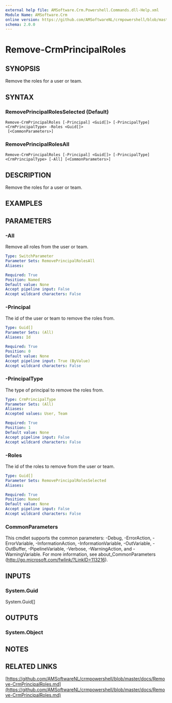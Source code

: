 ```yaml
---
external help file: AMSoftware.Crm.Powershell.Commands.dll-Help.xml
Module Name: AMSoftware.Crm
online version: https://github.com/AMSoftwareNL/crmpowershell/blob/master/docs/Remove-CrmPrincipalRoles.md
schema: 2.0.0
---
```


# Remove-CrmPrincipalRoles

## SYNOPSIS
Remove the roles for a user or team.

## SYNTAX

### RemovePrincipalRolesSelected (Default)
```
Remove-CrmPrincipalRoles [-Principal] <Guid[]> [-PrincipalType] <CrmPrincipalType> -Roles <Guid[]>
 [<CommonParameters>]
```

### RemovePrincipalRolesAll
```
Remove-CrmPrincipalRoles [-Principal] <Guid[]> [-PrincipalType] <CrmPrincipalType> [-All] [<CommonParameters>]
```

## DESCRIPTION
Remove the roles for a user or team.

## EXAMPLES

## PARAMETERS

### -All
Remove all roles from the user or team.

```yaml
Type: SwitchParameter
Parameter Sets: RemovePrincipalRolesAll
Aliases:

Required: True
Position: Named
Default value: None
Accept pipeline input: False
Accept wildcard characters: False
```

### -Principal
The id of the user or team to remove the roles from.

```yaml
Type: Guid[]
Parameter Sets: (All)
Aliases: Id

Required: True
Position: 0
Default value: None
Accept pipeline input: True (ByValue)
Accept wildcard characters: False
```

### -PrincipalType
The type of principal to remove the roles from.

```yaml
Type: CrmPrincipalType
Parameter Sets: (All)
Aliases:
Accepted values: User, Team

Required: True
Position: 1
Default value: None
Accept pipeline input: False
Accept wildcard characters: False
```

### -Roles
The id of the roles to remove from the user or team.

```yaml
Type: Guid[]
Parameter Sets: RemovePrincipalRolesSelected
Aliases:

Required: True
Position: Named
Default value: None
Accept pipeline input: False
Accept wildcard characters: False
```

### CommonParameters
This cmdlet supports the common parameters: -Debug, -ErrorAction, -ErrorVariable, -InformationAction, -InformationVariable, -OutVariable, -OutBuffer, -PipelineVariable, -Verbose, -WarningAction, and -WarningVariable. For more information, see about_CommonParameters (http://go.microsoft.com/fwlink/?LinkID=113216).

## INPUTS

### System.Guid
System.Guid[]

## OUTPUTS

### System.Object
## NOTES

## RELATED LINKS

[https://github.com/AMSoftwareNL/crmpowershell/blob/master/docs/Remove-CrmPrincipalRoles.md](https://github.com/AMSoftwareNL/crmpowershell/blob/master/docs/Remove-CrmPrincipalRoles.md)

